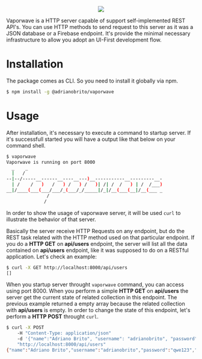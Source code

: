 <p align="center"><img src ="https://raw.githubusercontent.com/adrianobrito/vaporwave/master/vaporwave_logo.png" /></p>

Vaporwave is a HTTP server capable of support self-implemented REST API's. You can use HTTP methods to send request to this server as it was a JSON database or a Firebase endpoint. It's provide the minimal necessary infrastructure to allow you adopt an UI-First development flow. 

# Installation
The package comes as CLI. So you need to install it globally via npm.

```sh
$ npm install -g @adrianobrito/vaporwave 
```

# Usage
After installation, it's necessary to execute a command to startup server. If it's successfull started you will have a output like that below on your command shell.

```sh
$ vaporwave
Vaporwave is running on port 8000
  _    _
  |   /
--|--/-----__------__----__---)__-----------__---------__-
  | /    /   )   /   ) /   ) /   )| /| /  /   ) | /  /___)
__|/____(___(___/___/_(___/_/_____|/_|/__(___(__|/__(___ _
               /
              / 
```
In order to show the usage of vaporwave server, it will be used `curl` to illustrate the behavior of that server. 

Basically the server receive HTTP Requests on any endpoint, but do the REST task related with the HTTP method used on that particular endpoint. If you do a **HTTP GET** on **api/users** endpoint, the server will list all the data contained on **api/users** endpoint, like it was supposed to do on a RESTful application. Let's check an example:

```sh
$ curl -X GET http://localhost:8000/api/users
[]
```

When you startup server throught `vaporwave` command, you can access using port 8000. When you perform a simple **HTTP GET** on **api/users** the server get the current state of related collection in this endpoint. The previous example returned a empty array because the related collection with **api/users** is empty. In order to change the state of this endpoint, let's perform a **HTTP POST** throught `curl`.

```sh
$ curl -X POST 
	-H "Content-Type: application/json" 
	-d '{"name":"Adriano Brito", "username": "adrianobrito", "password" : "qwe123"}' 
	"http://localhost:8000/api/users"
{"name":"Adriano Brito","username":"adrianobrito","password":"qwe123","id":2323}
```
